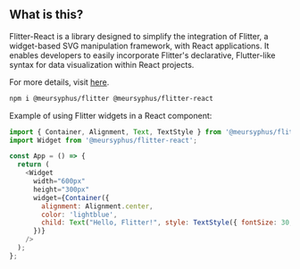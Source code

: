 ##  What is this?

Flitter-React is a library designed to simplify the integration of Flitter, a widget-based SVG manipulation framework, with React applications. It enables developers to easily incorporate Flitter's declarative, Flutter-like syntax for data visualization within React projects.

For more details, visit [here](https://flitter.pages.dev).

```bash
npm i @meursyphus/flitter @meursyphus/flitter-react
```
Example of using Flitter widgets in a React component:

```javascript
import { Container, Alignment, Text, TextStyle } from '@meursyphus/flitter';
import Widget from '@meursyphus/flitter-react';

const App = () => {
  return (
    <Widget
      width="600px"
      height="300px"
      widget={Container({
        alignment: Alignment.center,
        color: 'lightblue',
        child: Text("Hello, Flitter!", style: TextStyle({ fontSize: 30, weight: 'bold' }))
      })}
    />
  );
};
```